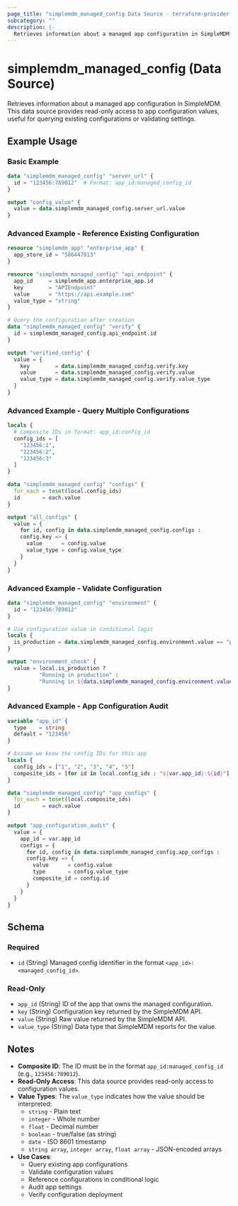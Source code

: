 ```yaml
---
page_title: "simplemdm_managed_config Data Source - terraform-provider-simplemdm"
subcategory: ""
description: |-
  Retrieves information about a managed app configuration in SimpleMDM.
---
```


# simplemdm_managed_config (Data Source)

Retrieves information about a managed app configuration in SimpleMDM. This data source provides read-only access to app configuration values, useful for querying existing configurations or validating settings.

## Example Usage

### Basic Example

```terraform
data "simplemdm_managed_config" "server_url" {
  id = "123456:789012"  # Format: app_id:managed_config_id
}

output "config_value" {
  value = data.simplemdm_managed_config.server_url.value
}
```

### Advanced Example - Reference Existing Configuration

```terraform
resource "simplemdm_app" "enterprise_app" {
  app_store_id = "586447913"
}

resource "simplemdm_managed_config" "api_endpoint" {
  app_id     = simplemdm_app.enterprise_app.id
  key        = "APIEndpoint"
  value      = "https://api.example.com"
  value_type = "string"
}

# Query the configuration after creation
data "simplemdm_managed_config" "verify" {
  id = simplemdm_managed_config.api_endpoint.id
}

output "verified_config" {
  value = {
    key        = data.simplemdm_managed_config.verify.key
    value      = data.simplemdm_managed_config.verify.value
    value_type = data.simplemdm_managed_config.verify.value_type
  }
}
```

### Advanced Example - Query Multiple Configurations

```terraform
locals {
  # Composite IDs in format: app_id:config_id
  config_ids = [
    "123456:1",
    "123456:2",
    "123456:3"
  ]
}

data "simplemdm_managed_config" "configs" {
  for_each = toset(local.config_ids)
  id       = each.value
}

output "all_configs" {
  value = {
    for id, config in data.simplemdm_managed_config.configs :
    config.key => {
      value      = config.value
      value_type = config.value_type
    }
  }
}
```

### Advanced Example - Validate Configuration

```terraform
data "simplemdm_managed_config" "environment" {
  id = "123456:789012"
}

# Use configuration value in conditional logic
locals {
  is_production = data.simplemdm_managed_config.environment.value == "production"
}

output "environment_check" {
  value = local.is_production ? 
          "Running in production" : 
          "Running in ${data.simplemdm_managed_config.environment.value}"
}
```

### Advanced Example - App Configuration Audit

```terraform
variable "app_id" {
  type    = string
  default = "123456"
}

# Assume we know the config IDs for this app
locals {
  config_ids = ["1", "2", "3", "4", "5"]
  composite_ids = [for id in local.config_ids : "${var.app_id}:${id}"]
}

data "simplemdm_managed_config" "app_configs" {
  for_each = toset(local.composite_ids)
  id       = each.value
}

output "app_configuration_audit" {
  value = {
    app_id = var.app_id
    configs = {
      for id, config in data.simplemdm_managed_config.app_configs :
      config.key => {
        value      = config.value
        type       = config.value_type
        composite_id = config.id
      }
    }
  }
}
```

<!-- schema generated by tfplugindocs -->
## Schema

### Required

- `id` (String) Managed config identifier in the format `<app_id>:<managed_config_id>`.

### Read-Only

- `app_id` (String) ID of the app that owns the managed configuration.
- `key` (String) Configuration key returned by the SimpleMDM API.
- `value` (String) Raw value returned by the SimpleMDM API.
- `value_type` (String) Data type that SimpleMDM reports for the value.

## Notes

- **Composite ID**: The ID must be in the format `app_id:managed_config_id` (e.g., `123456:789012`).
- **Read-Only Access**: This data source provides read-only access to configuration values.
- **Value Types**: The `value_type` indicates how the value should be interpreted:
  - `string` - Plain text
  - `integer` - Whole number
  - `float` - Decimal number
  - `boolean` - true/false (as string)
  - `date` - ISO 8601 timestamp
  - `string array`, `integer array`, `float array` - JSON-encoded arrays
- **Use Cases**:
  - Query existing app configurations
  - Validate configuration values
  - Reference configurations in conditional logic
  - Audit app settings
  - Verify configuration deployment